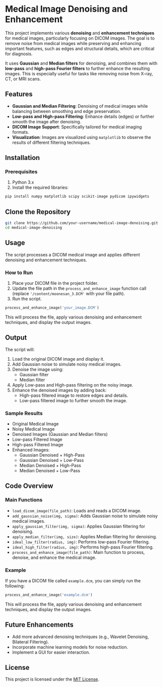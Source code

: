 # Medical Image Denoising and Enhancement

This project implements various **denoising** and **enhancement techniques** for medical images, particularly focusing on DICOM images. The goal is to remove noise from medical images while preserving and enhancing important features, such as edges and structural details, which are critical for diagnosis.

It uses **Gaussian** and **Median filters** for denoising, and combines them with **low-pass** and **high-pass Fourier filters** to further enhance the resulting images. This is especially useful for tasks like removing noise from X-ray, CT, or MRI scans.

## Features

- **Gaussian and Median Filtering**: Denoising of medical images while balancing between smoothing and edge preservation.
- **Low-pass and High-pass Filtering**: Enhance details (edges) or further smooth the image after denoising.
- **DICOM Image Support**: Specifically tailored for medical imaging formats.
- **Visualization**: Images are visualized using `matplotlib` to observe the results of different filtering techniques.

## Installation

### Prerequisites

1. Python 3.x
2. Install the required libraries:

```bash
pip install numpy matplotlib scipy scikit-image pydicom ipywidgets
```

## Clone the Repository
```bash
git clone https://github.com/your-username/medical-image-denoising.git
cd medical-image-denoising
```

## Usage

The script processes a DICOM medical image and applies different denoising and enhancement techniques.

### How to Run

1. Place your DICOM file in the project folder.
2. Update the file path in the `process_and_enhance_image` function call (replace `'/content/moonesan_3.DCM'` with your file path).
3. Run the script.

```python
process_and_enhance_image('your_image.DCM')
```
This will process the file, apply various denoising and enhancement techniques, and display the output images.

## Output

The script will:

1. Load the original DICOM image and display it.
2. Add Gaussian noise to simulate noisy medical images.
3. Denoise the image using:
   - Gaussian filter
   - Median filter
4. Apply Low-pass and High-pass filtering on the noisy image.
5. Enhance the denoised images by adding back:
   - High-pass filtered image to restore edges and details.
   - Low-pass filtered image to further smooth the image.

### Sample Results

- Original Medical Image
- Noisy Medical Image
- Denoised Images (Gaussian and Median filters)
- Low-pass Filtered Image
- High-pass Filtered Image
- Enhanced Images:
  - Gaussian Denoised + High-Pass
  - Gaussian Denoised + Low-Pass
  - Median Denoised + High-Pass
  - Median Denoised + Low-Pass

## Code Overview

### Main Functions

- `load_dicom_image(file_path)`: Loads and reads a DICOM image.
- `add_gaussian_noise(img, sigma)`: Adds Gaussian noise to simulate noisy medical images.
- `apply_gaussian_filter(img, sigma)`: Applies Gaussian filtering for denoising.
- `apply_median_filter(img, size)`: Applies Median filtering for denoising.
- `ideal_low_filter(radius, img)`: Performs low-pass Fourier filtering.
- `ideal_high_filter(radius, img)`: Performs high-pass Fourier filtering.
- `process_and_enhance_image(file_path)`: Main function to process, denoise, and enhance the medical image.

### Example

If you have a DICOM file called `example.dcm`, you can simply run the following:

```python
process_and_enhance_image('example.dcm')
```
This will process the file, apply various denoising and enhancement techniques, and display the output images.

## Future Enhancements

- Add more advanced denoising techniques (e.g., Wavelet Denoising, Bilateral Filtering).
- Incorporate machine learning models for noise reduction.
- Implement a GUI for easier interaction.

## License

This project is licensed under the [MIT License](LICENSE).
